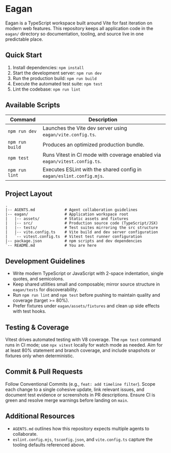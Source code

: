 # Eagan

Eagan is a TypeScript workspace built around Vite for fast iteration on modern web features. This repository keeps all application code in the `eagan/` directory so documentation, tooling, and source live in one predictable place.

## Quick Start
1. Install dependencies: `npm install`
2. Start the development server: `npm run dev`
3. Run the production build: `npm run build`
4. Execute the automated test suite: `npm test`
5. Lint the codebase: `npm run lint`

## Available Scripts
| Command | Description |
| --- | --- |
| `npm run dev` | Launches the Vite dev server using `eagan/vite.config.ts`. |
| `npm run build` | Produces an optimized production bundle. |
| `npm test` | Runs Vitest in CI mode with coverage enabled via `eagan/vitest.config.ts`. |
| `npm run lint` | Executes ESLint with the shared config in `eagan/eslint.config.mjs`. |

## Project Layout
```
.
|-- AGENTS.md             # Agent collaboration guidelines
|-- eagan/                # Application workspace root
|   |-- assets/           # Static assets and fixtures
|   |-- src/              # Production source code (TypeScript/JSX)
|   |-- tests/            # Test suites mirroring the src structure
|   |-- vite.config.ts    # Vite build and dev server configuration
|   `-- vitest.config.ts  # Vitest test runner configuration
|-- package.json          # npm scripts and dev dependencies
`-- README.md             # You are here
```

## Development Guidelines
- Write modern TypeScript or JavaScript with 2-space indentation, single quotes, and semicolons.
- Keep shared utilities small and composable; mirror source structure in `eagan/tests` for discoverability.
- Run `npm run lint` and `npm test` before pushing to maintain quality and coverage (target >= 80%).
- Prefer fixtures under `eagan/assets/fixtures` and clean up side effects with test hooks.

## Testing & Coverage
Vitest drives automated testing with V8 coverage. The `npm test` command runs in CI mode; use `npx vitest` locally for watch mode as needed. Aim for at least 80% statement and branch coverage, and include snapshots or fixtures only when deterministic.

## Commit & Pull Requests
Follow Conventional Commits (e.g., `feat: add timeline filter`). Scope each change to a single cohesive update, link relevant issues, and document test evidence or screenshots in PR descriptions. Ensure CI is green and resolve merge warnings before landing on `main`.

## Additional Resources
- `AGENTS.md` outlines how this repository expects multiple agents to collaborate.
- `eslint.config.mjs`, `tsconfig.json`, and `vite.config.ts` capture the tooling defaults referenced above.
